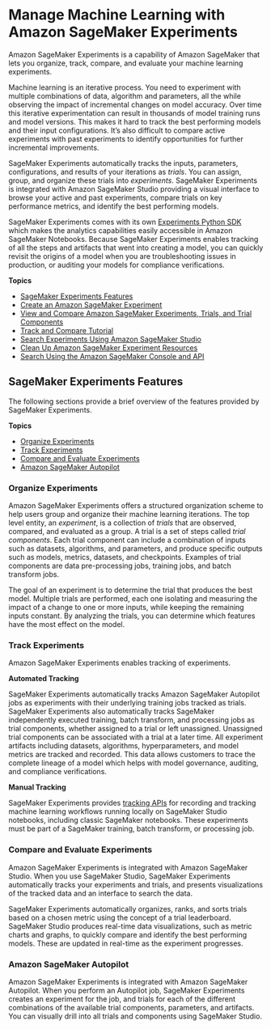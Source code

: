 # Manage Machine Learning with Amazon SageMaker Experiments<a name="experiments"></a>

Amazon SageMaker Experiments is a capability of Amazon SageMaker that lets you organize, track, compare, and evaluate your machine learning experiments\.

Machine learning is an iterative process\. You need to experiment with multiple combinations of data, algorithm and parameters, all the while observing the impact of incremental changes on model accuracy\. Over time this iterative experimentation can result in thousands of model training runs and model versions\. This makes it hard to track the best performing models and their input configurations\. It’s also difficult to compare active experiments with past experiments to identify opportunities for further incremental improvements\.

SageMaker Experiments automatically tracks the inputs, parameters, configurations, and results of your iterations as *trials*\. You can assign, group, and organize these trials into *experiments*\. SageMaker Experiments is integrated with Amazon SageMaker Studio providing a visual interface to browse your active and past experiments, compare trials on key performance metrics, and identify the best performing models\.

SageMaker Experiments comes with its own [Experiments Python SDK](https://sagemaker-experiments.readthedocs.io) which makes the analytics capabilities easily accessible in Amazon SageMaker Notebooks\. Because SageMaker Experiments enables tracking of all the steps and artifacts that went into creating a model, you can quickly revisit the origins of a model when you are troubleshooting issues in production, or auditing your models for compliance verifications\.

**Topics**
+ [SageMaker Experiments Features](#experiments-features)
+ [Create an Amazon SageMaker Experiment](experiments-create.md)
+ [View and Compare Amazon SageMaker Experiments, Trials, and Trial Components](experiments-view-compare.md)
+ [Track and Compare Tutorial](experiments-mnist.md)
+ [Search Experiments Using Amazon SageMaker Studio](experiments-search-studio.md)
+ [Clean Up Amazon SageMaker Experiment Resources](experiments-cleanup.md)
+ [Search Using the Amazon SageMaker Console and API](search.md)

## SageMaker Experiments Features<a name="experiments-features"></a>

The following sections provide a brief overview of the features provided by SageMaker Experiments\.

**Topics**
+ [Organize Experiments](#exp-mgmt-organize)
+ [Track Experiments](#exp-mgmt-track)
+ [Compare and Evaluate Experiments](#exp-mgmt-compare)
+ [Amazon SageMaker Autopilot](#exp-mgmt-automl)

### Organize Experiments<a name="exp-mgmt-organize"></a>

Amazon SageMaker Experiments offers a structured organization scheme to help users group and organize their machine learning iterations\. The top level entity, an *experiment*, is a collection of *trials* that are observed, compared, and evaluated as a group\. A trial is a set of steps called *trial components*\. Each trial component can include a combination of inputs such as datasets, algorithms, and parameters, and produce specific outputs such as models, metrics, datasets, and checkpoints\. Examples of trial components are data pre\-processing jobs, training jobs, and batch transform jobs\.

The goal of an experiment is to determine the trial that produces the best model\. Multiple trials are performed, each one isolating and measuring the impact of a change to one or more inputs, while keeping the remaining inputs constant\. By analyzing the trials, you can determine which features have the most effect on the model\.

### Track Experiments<a name="exp-mgmt-track"></a>

Amazon SageMaker Experiments enables tracking of experiments\.

**Automated Tracking**

SageMaker Experiments automatically tracks Amazon SageMaker Autopilot jobs as experiments with their underlying training jobs tracked as trials\. SageMaker Experiments also automatically tracks SageMaker independently executed training, batch transform, and processing jobs as trial components, whether assigned to a trial or left unassigned\. Unassigned trial components can be associated with a trial at a later time\. All experiment artifacts including datasets, algorithms, hyperparameters, and model metrics are tracked and recorded\. This data allows customers to trace the complete lineage of a model which helps with model governance, auditing, and compliance verifications\.

**Manual Tracking**

SageMaker Experiments provides [tracking APIs](https://sagemaker-experiments.readthedocs.io/en/latest/tracker.html) for recording and tracking machine learning workflows running locally on SageMaker Studio notebooks, including classic SageMaker notebooks\. These experiments must be part of a SageMaker training, batch transform, or processing job\.

### Compare and Evaluate Experiments<a name="exp-mgmt-compare"></a>

Amazon SageMaker Experiments is integrated with Amazon SageMaker Studio\. When you use SageMaker Studio, SageMaker Experiments automatically tracks your experiments and trials, and presents visualizations of the tracked data and an interface to search the data\.

SageMaker Experiments automatically organizes, ranks, and sorts trials based on a chosen metric using the concept of a trial leaderboard\. SageMaker Studio produces real\-time data visualizations, such as metric charts and graphs, to quickly compare and identify the best performing models\. These are updated in real\-time as the experiment progresses\.

### Amazon SageMaker Autopilot<a name="exp-mgmt-automl"></a>

Amazon SageMaker Experiments is integrated with Amazon SageMaker Autopilot\. When you perform an Autopilot job, SageMaker Experiments creates an experiment for the job, and trials for each of the different combinations of the available trial components, parameters, and artifacts\. You can visually drill into all trials and components using SageMaker Studio\.